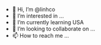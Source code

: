 - 👋 Hi, I’m @linhco
- 👀 I’m interested in ...
- 🌱 I’m currently learning USA
- 💞️ I’m looking to collaborate on ...
- 📫 How to reach me ...

<!---
linhcoc04/linhcoc04 is a ✨ special ✨ repository because its `README.md` (this file) appears on your GitHub profile.
You can click the Preview link to take a look at your changes.
--->
